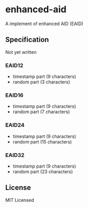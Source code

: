 # enhanced-aid
A implement of enhanced AID (EAID)

## Specification
Not yet written

### EAID12
- timestamp part (9 characters)
- random part (3 characters)
### EAID16
- timestamp part (9 characters)
- random part (7 characters)
### EAID24
- timestamp part (9 characters)
- random part (15 characters)
### EAID32
- timestamp part (9 characters)
- random part (23 characters)

## License
MIT Licensed
